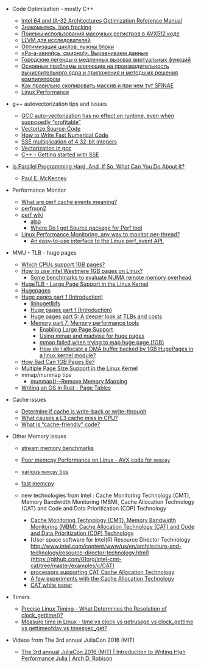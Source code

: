 + Code Optimization - mostly C++
    + [Intel 64 and IA-32 Architectures Optimization Reference Manual](http://www.intel.com/content/dam/www/public/us/en/documents/manuals/64-ia-32-architectures-optimization-manual.pdf)
    + [Знакомьтесь, loop fracking](http://habrahabr.ru/post/271905/)
    + [Приемы использования масочных регистров в AVX512 коде](http://habrahabr.ru/company/intel/blog/266055/)
    + [LLVM для исследователей](http://habrahabr.ru/company/abbyy/blog/265871/)
    + [Оптимизация циклов: нужны блоки](http://habrahabr.ru/company/intel/blog/265095/)
    + [«Ра-а-авняйсь, смирно!». Выравниваем данные](http://habrahabr.ru/company/intel/blog/262933/)
    + [Городские легенды о медленных вызовах виртуальных функций](http://habrahabr.ru/company/abbyy/blog/248429/)
    + [Основные проблемы влияющие на производительность вычислительного ядра и приложения и методы их решения компилятором](http://habrahabr.ru/company/intel/blog/158759/)
    + [Как правильно скопировать массив и при чем тут SFINAE](http://habrahabr.ru/post/150654/)
    + [Linux Performance](http://www.brendangregg.com/linuxperf.html)

+ g++ autovectorization tips and issues
    + [GCC auto-vectorization has no effect on runtime, even when supposedly “profitable”](http://stackoverflow.com/questions/26945981/gcc-auto-vectorization-has-no-effect-on-runtime-even-when-supposedly-profitabl) 
    + [Vectorize Source-Code](https://twiki.cern.ch/twiki/bin/view/LHCb/VectorizeSource-code)
    + [How to Write Fast Numerical Code](https://www.inf.ethz.ch/personal/markusp/teaching/263-2300-ETH-spring11/slides/class17.pdf)
    + [SSE multiplication of 4 32-bit integers](http://stackoverflow.com/questions/10500766/sse-multiplication-of-4-32-bit-integers)
    + [Vectorization in gcc](https://monoinfinito.wordpress.com/series/vectorization-in-gcc/)
    + [C++ - Getting started with SSE](http://felix.abecassis.me/2011/09/cpp-getting-started-with-sse/)

+ [Is Parallel Programming Hard, And, If So, What Can You Do About It?](https://www.kernel.org/pub/linux/kernel/people/paulmck/perfbook/perfbook.html)
    + [Paul E. McKenney](http://www.rdrop.com/~paulmck/) 

+ Performance Monitor
    + [What are perf cache events meaning?](http://stackoverflow.com/questions/12601474/what-are-perf-cache-events-meaning)
    + [perfmon2](http://perfmon2.sourceforge.net/)
    + [perf wiki](https://perf.wiki.kernel.org/index.php/Main_Page)
        + [also](https://en.wikipedia.org/wiki/Perf_%28Linux%29)
        + [Where Do I get Source package for Perf tool](http://unix.stackexchange.com/questions/98399/where-do-i-get-source-package-for-perf-tool)
    + [Linux Performance Monitoring, any way to monitor per-thread?](http://stackoverflow.com/questions/28058710/linux-performance-monitoring-any-way-to-monitor-per-thread)
        + [An easy-to-use interface to the Linux perf_event API.](https://github.com/castl/easyperf)

+ MMU - TLB - huge pages
    + [Which CPUs support 1GB pages?](http://superuser.com/questions/710870/which-cpus-support-1gb-pages)
    + [How to use Intel Westmere 1GB pages on Linux?](http://stackoverflow.com/questions/27951778/how-to-use-intel-westmere-1gb-pages-on-linux)
        + [Some benchmarks to evaluate NUMA remote memory overhead](https://github.com/ManuelSelva/c4fun)
    + [HugeTLB - Large Page Support in the Linux Kernel](http://linuxgazette.net/155/krishnakumar.html)
    + [Hugepages](https://wiki.debian.org/Hugepages)
    + [Huge pages part 1 (Introduction)](https://lwn.net/Articles/374424/)
        + [libhugetlbfs](https://github.com/libhugetlbfs/libhugetlbfs)
        + [Huge pages part 1 (Introduction)](http://lwn.net/Articles/374424/)
        + [Huge pages part 5: A deeper look at TLBs and costs](http://lwn.net/Articles/379748/)
        + [Memory part 7: Memory performance tools](https://lwn.net/Articles/257209/)
            + [Enabling Large Page Support](http://dev.mysql.com/doc/refman/5.1/en/large-page-support.html)
            + [Using mmap and madvise for huge pages](http://stackoverflow.com/questions/30470972/using-mmap-and-madvise-for-huge-pages)
            + [mmap failed when trying to map huge page (1GB)](http://stackoverflow.com/questions/28826470/mmap-failed-when-trying-to-map-huge-page-1gb)
            + [How do I allocate a DMA buffer backed by 1GB HugePages in a linux kernel module?](http://stackoverflow.com/questions/19460544/how-do-i-allocate-a-dma-buffer-backed-by-1gb-hugepages-in-a-linux-kernel-module)
    + [How Bad Can 1GB Pages Be?](http://www.pvk.ca/Blog/2014/02/18/how-bad-can-1gb-pages-be/#disqus_thread)
    + [Multiple Page Size Support in the Linux Kernel](https://www.researchgate.net/publication/2566253_Multiple_Page_Size_Support_in_the_Linux_Kernel)
    + mmap/munmap tips
        + [munmap()--Remove Memory Mapping](https://www.ibm.com/support/knowledgecenter/ssw_i5_54/apis/munmap.htm)
    + [Writing an OS in Rust - Page Tables](http://os.phil-opp.com/modifying-page-tables.html)

+ Cache issues
    + [Determine if cache is write-back or write-through](http://stackoverflow.com/questions/12739472/determine-if-cache-is-write-back-or-through) 
    + [What causes a L3 cache miss in CPU?](http://stackoverflow.com/questions/10414787/what-causes-a-l3-cache-miss-in-cpu?)
    + [What is “cache-friendly” code?](http://stackoverflow.com/questions/16699247/what-is-cache-friendly-code?rq=1)

+ Other Memory issues
    + [stream memory benchmarks](http://www.cs.virginia.edu/stream/)
    + [Poor memcpy Performance on Linux - AVX code for `memcpy`](http://stackoverflow.com/questions/22793669/poor-memcpy-performance-on-linux)
    + [various `memcpy` tips](http://www.tek-tips.com/viewthread.cfm?qid=889739)
    + [fast memcpy](http://www.dpdk.org/browse/dpdk/tree/lib/librte_eal/common/include/arch/x86/rte_memcpy.h)

    + new technologies from Intel : Cache Monitoring Technology (CMT), Memory Bandwidth Monitoring (MBM), Cache Allocation Technology (CAT) and Code and Data Prioritization (CDP) Technology
        + [Cache Monitoring Technology (CMT), Memory Bandwidth Monitoring (MBM), Cache Allocation Technology (CAT) and Code and Data Prioritization (CDP) Technology](https://01.org/packet-processing/cache-monitoring-technology-memory-bandwidth-monitoring-cache-allocation-technology-code-and-data)
        + [User space software for Intel(R) Resource Director Technology http://www.intel.com/content/www/us/en/architecture-and-technology/resource-director-technology.html](https://github.com/01org/intel-cmt-cat/tree/master/examples/c/CAT)
        + [processors supporting CAT Cache Allocation Technology](https://communities.intel.com/thread/99160)
        + [A few experiments with the Cache Allocation Technology](https://indico.cern.ch/event/497446/attachments/1229239/1801121/A_few_experiments_with_the_Cache_Allocation_Technology.pdf)
        + [CAT white paper](http://www.intel.com/content/dam/www/public/us/en/documents/white-papers/cache-allocation-technology-white-paper.pdf)

+ Timers
    + [Precise Linux Timing - What Determines the Resolution of clock_gettime()?](http://stackoverflow.com/questions/18343188/precise-linux-timing-what-determines-the-resolution-of-clock-gettime)
    + [Measure time in Linux - time vs clock vs getrusage vs clock_gettime vs gettimeofday vs timespec_get?](http://stackoverflow.com/questions/12392278/measure-time-in-linux-time-vs-clock-vs-getrusage-vs-clock-gettime-vs-gettimeof?rq=1)

+ Videos from The 3rd annual JuliaCon 2016 (MIT)
    + [The 3rd annual JuliaCon 2016 (MIT) | Introduction to Writing High Performance Julia | Arch D. Robison](https://www.youtube.com/watch?v=szE4txAD8mk&list=PLP8iPy9hna6SQPwZUDtAM59-wPzCPyD_S&index=25)

